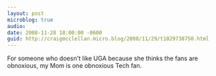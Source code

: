 ```yaml
---
layout: post
microblog: true
audio: 
date: 2008-11-28 18:00:00 -0600
guid: http://craigmcclellan.micro.blog/2008/11/29/t1029738750.html
---
```

For someone who doesn't like UGA because she thinks the fans are obnoxious, my Mom is one obnoxious Tech fan.

